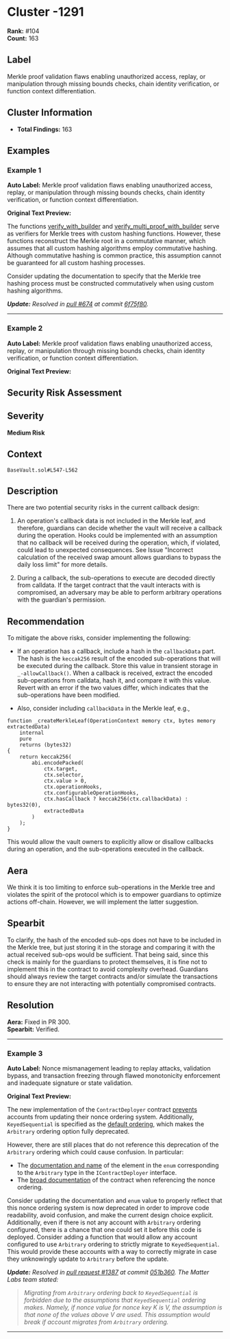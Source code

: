 # Cluster -1291

**Rank:** #104  
**Count:** 163  

## Label
Merkle proof validation flaws enabling unauthorized access, replay, or manipulation through missing bounds checks, chain identity verification, or function context differentiation.

## Cluster Information
- **Total Findings:** 163

## Examples

### Example 1

**Auto Label:** Merkle proof validation flaws enabling unauthorized access, replay, or manipulation through missing bounds checks, chain identity verification, or function context differentiation.  

**Original Text Preview:**

The functions [verify\_with\_builder](https://github.com/OpenZeppelin/rust-contracts-stylus/blob/a67ab7068ac94a5a1ad48ae632050c8d28f9ab25/lib/crypto/src/merkle.rs#L178) and [verify\_multi\_proof\_with\_builder](https://github.com/OpenZeppelin/rust-contracts-stylus/blob/a67ab7068ac94a5a1ad48ae632050c8d28f9ab25/lib/crypto/src/merkle.rs#L257) serve as verifiers for Merkle trees with custom hashing functions. However, these functions reconstruct the Merkle root in a commutative manner, which assumes that all custom hashing algorithms employ commutative hashing. Although commutative hashing is common practice, this assumption cannot be guaranteed for all custom hashing processes.

Consider updating the documentation to specify that the Merkle tree hashing process must be constructed commutatively when using custom hashing algorithms.

***Update:** Resolved in [pull #674](https://github.com/OpenZeppelin/rust-contracts-stylus/pull/674/files) at commit [6f75f80](https://github.com/OpenZeppelin/rust-contracts-stylus/commit/6f75f80ca00fe768bc53aafc7772c9b6ec526afb).*

---
### Example 2

**Auto Label:** Merkle proof validation flaws enabling unauthorized access, replay, or manipulation through missing bounds checks, chain identity verification, or function context differentiation.  

**Original Text Preview:**

## Security Risk Assessment

## Severity
**Medium Risk**

## Context
`BaseVault.sol#L547-L562`

## Description
There are two potential security risks in the current callback design:

1. An operation's callback data is not included in the Merkle leaf, and therefore, guardians can decide whether the vault will receive a callback during the operation. Hooks could be implemented with an assumption that no callback will be received during the operation, which, if violated, could lead to unexpected consequences. See Issue "Incorrect calculation of the received swap amount allows guardians to bypass the daily loss limit" for more details.

2. During a callback, the sub-operations to execute are decoded directly from calldata. If the target contract that the vault interacts with is compromised, an adversary may be able to perform arbitrary operations with the guardian's permission.

## Recommendation
To mitigate the above risks, consider implementing the following:

- If an operation has a callback, include a hash in the `callbackData` part. The hash is the `keccak256` result of the encoded sub-operations that will be executed during the callback. Store this value in transient storage in `_-allowCallback()`. When a callback is received, extract the encoded sub-operations from calldata, hash it, and compare it with this value. Revert with an error if the two values differ, which indicates that the sub-operations have been modified.

- Also, consider including `callbackData` in the Merkle leaf, e.g.,

```solidity
function _createMerkleLeaf(OperationContext memory ctx, bytes memory extractedData)
    internal
    pure
    returns (bytes32)
{
    return keccak256(
        abi.encodePacked(
            ctx.target,
            ctx.selector,
            ctx.value > 0,
            ctx.operationHooks,
            ctx.configurableOperationHooks,
            ctx.hasCallback ? keccak256(ctx.callbackData) : bytes32(0),
            extractedData
        )
    );
}
```

This would allow the vault owners to explicitly allow or disallow callbacks during an operation, and the sub-operations executed in the callback.

## Aera
We think it is too limiting to enforce sub-operations in the Merkle tree and violates the spirit of the protocol which is to empower guardians to optimize actions off-chain. However, we will implement the latter suggestion.

## Spearbit
To clarify, the hash of the encoded sub-ops does not have to be included in the Merkle tree, but just storing it in the storage and comparing it with the actual received sub-ops would be sufficient. That being said, since this check is mainly for the guardians to protect themselves, it is fine not to implement this in the contract to avoid complexity overhead. Guardians should always review the target contracts and/or simulate the transactions to ensure they are not interacting with potentially compromised contracts.

## Resolution
**Aera:** Fixed in PR 300.  
**Spearbit:** Verified.

---
### Example 3

**Auto Label:** Nonce mismanagement leading to replay attacks, validation bypass, and transaction freezing through flawed monotonicity enforcement and inadequate signature or state validation.  

**Original Text Preview:**

The new implementation of the `ContractDeployer` contract [prevents](https://github.com/matter-labs/era-contracts/blob/cc1619cfb03cc19adb21a2071c89415cab1479e8/system-contracts/contracts/ContractDeployer.sol#L79-L82) accounts from updating their nonce ordering system. Additionally, `KeyedSequential` is specified as the [default ordering](https://github.com/matter-labs/era-contracts/blob/cc1619cfb03cc19adb21a2071c89415cab1479e8/system-contracts/contracts/ContractDeployer.sol#L437-L439), which makes the `Arbitrary` ordering option fully deprecated.

However, there are still places that do not reference this deprecation of the `Arbitrary` ordering which could cause confusion. In particular:

* The [documentation and name](https://github.com/matter-labs/era-contracts/blob/cc1619cfb03cc19adb21a2071c89415cab1479e8/system-contracts/contracts/interfaces/IContractDeployer.sol#L33-L39) of the element in the `enum` corresponding to the `Arbitrary` type in the `IContractDeployer` interface.
* The [broad documentation](https://github.com/matter-labs/era-contracts/blob/cc1619cfb03cc19adb21a2071c89415cab1479e8/docs/l2_system_contracts/system_contracts_bootloader_description.md#L227-L235) of the contract when referencing the nonce ordering.

Consider updating the documentation and `enum` value to properly reflect that this nonce ordering system is now deprecated in order to improve code readability, avoid confusion, and make the current design choice explicit. Additionally, even if there is not any account with `Arbitrary` ordering configured, there is a chance that one could set it before this code is deployed. Consider adding a function that would allow any account configured to use `Arbitrary` ordering to strictly migrate to `KeyedSequential`. This would provide these accounts with a way to correctly migrate in case they unknowingly update to `Arbitrary` before the update.

***Update:** Resolved in [pull request #1387](https://github.com/matter-labs/era-contracts/pull/1387) at commit [051b360](https://github.com/matter-labs/era-contracts/pull/1387/commits/051b360aa8180208d66a8ceb6fbcc49798f8c3dd). The Matter Labs team stated:*

> *Migrating from `Arbitrary` ordering back to `KeyedSequential` is forbidden due to the assumptions that `KeyedSequential` ordering makes. Namely, if nonce value for nonce key K is V, the assumption is that none of the values above V are used. This assumption would break if account migrates from `Arbitrary` ordering.*

---
